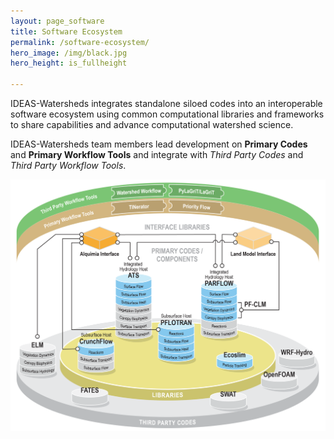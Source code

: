 ```yaml
---
layout: page_software
title: Software Ecosystem
permalink: /software-ecosystem/
hero_image: /img/black.jpg
hero_height: is_fullheight

---
```


IDEAS-Watersheds integrates standalone siloed codes into an interoperable software ecosystem using common computational libraries and frameworks to share capabilities and advance computational watershed science.

IDEAS-Watersheds team members lead development on **Primary Codes** and **Primary Workflow Tools** and integrate with *Third Party Codes* and *Third Party Workflow Tools*.

<p align="center">
  <img width="600" src="/img/Ecosystem.png">
</p>



